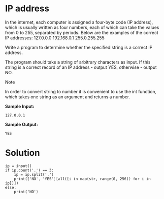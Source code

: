 # IP address

In the internet, each computer is assigned a four-byte code (IP address), which is usually written as four numbers, each
of which can take the values from 0 to 255, separated by periods. Below are the examples of the correct IP addresses:
127.0.0.0
192.168.0.1
255.0.255.255

Write a program to determine whether the specified string is a correct IP address.

The program should take a string of arbitrary characters as input. If this string is a correct record of an IP address -
output YES, otherwise - output NO.

Note

In order to convert string to number it is convenient to use the int function, which takes one string as an argument and
returns a number.

**Sample Input:**

```
127.0.0.1
```

**Sample Output:**

```
YES
```

# Solution

```
ip = input()
if ip.count('.') == 3:
    ip = ip.split('.')
    print(['NO', 'YES'][all([i in map(str, range(0, 256)) for i in ip])])
else:
    print('NO')
```